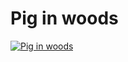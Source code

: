 <!--
  id: 821
  date: 2011-02-02T10:56:35
  modified: 2011-02-02T10:56:35
  slug: pig-in-woods
  type: post
  excerpt: [object Object]
  content: <p><a href="http://www.flickr.com/photos/sjeiti/5410177218/" title="Pig in woods" class="flickr-image alignnone"><img src="http://farm6.static.flickr.com/5091/5410177218_858c47d0d3.jpg" alt="Pig in woods" class=""  /></a></p> 
  categories: image,illustration
  tags: forest,Sketchbook pro
-->

# Pig in woods

<p><a href="http://www.flickr.com/photos/sjeiti/5410177218/" title="Pig in woods" class="flickr-image alignnone"><img src="http://farm6.static.flickr.com/5091/5410177218_858c47d0d3.jpg" alt="Pig in woods" class=""  /></a></p>

